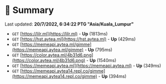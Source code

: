 # 📖 Summary
Last updated: **20/7/2022, 6:34:22 PTG "Asia/Kuala_Lumpur"**

- `GET` [https://lilr.ml](https://lilr.ml) - **Up** (1813ms)
- `GET` [https://hst.aytea.ml](https://hst.aytea.ml) - **Up** (429ms)
- `GET` [https://memeapi.aytea.ml/gimme](https://memeapi.aytea.ml/gimme) - **Up** (795ms)
- `GET` [https://color.aytea.ml/4b31d6.png](https://color.aytea.ml/4b31d6.png) - **Up** (1540ms)
- `GET` [https://memeapi.aytea.ml](https://memeapi.aytea.ml) - **Up** (349ms)
- `GET` [https://memeapi.aytea14.repl.co/gimme](https://memeapi.aytea14.repl.co/gimme) - **Up** (394ms)
